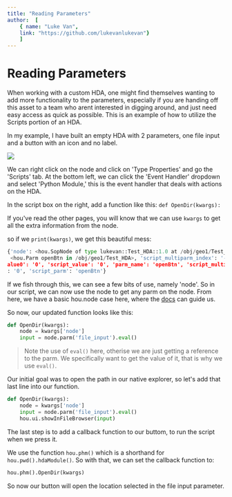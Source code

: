 ```yaml
---
title: "Reading Parameters"
author:  [
	{ name: "Luke Van",
	link: "https://github.com/lukevanlukevan"}
	]
---
```


# Reading Parameters

When working with a custom HDA, one might find themselves wanting to add more functionality to the parameters, especially if you are handing off this asset to a team who arent interested in digging around, and just need easy access as quick as possible.
This is an example of how to utilize the Scripts portion of an HDA.

In my example, I have built an empty HDA with 2 parameters, one file input and a button with an icon and no label.

![](/img/ReadingParameters/1.png)

We can right click on the node and click on 'Type Properties' and go the 'Scripts' tab. At the bottom left, we can click the 'Event Handler' dropdown and select 'Python Module,' this is the event handler that deals with actions on the HDA.

In the script box on the right, add a function like this: `def OpenDir(kwargs):`

If you've read the other pages, you will know that we can use `kwargs` to get all the extra information from the node.

so if we `print(kwargs)`, we get this beautiful mess:

```python
{'node': <hou.SopNode of type lukevan::Test_HDA::1.0 at /obj/geo1/Test_HDA>, 'parm':
 <hou.Parm openBtn in /obj/geo1/Test_HDA>, 'script_multiparm_index': '-1', 'script_v
alue0': '0', 'script_value': '0', 'parm_name': 'openBtn', 'script_multiparm_nesting'
: '0', 'script_parm': 'openBtn'}
```

If we fish through this, we can see a few bits of use, namely 'node'. So in our script, we can now use the node to get any parm on the node. From here, we have a basic hou.node case here, where the [docs](https://www.sidefx.com/docs/houdini/hom/hou/Node.html) can guide us.

So now, our updated function looks like this:

```python
def OpenDir(kwargs):
    node = kwargs['node']
    input = node.parm('file_input').eval()
```

> Note the use of `eval()` here, otherise we are just getting a reference to the parm. We specifically want to get the value of it, that is why we use `eval()`.

Our initial goal was to open the path in our native explorer, so let's add that last line into our function.

```python
def OpenDir(kwargs):
    node = kwargs['node']
    input = node.parm('file_input').eval()
    hou.ui.showInFileBrowser(input)
```

The last step is to add a callback function to our buttom, to run the script when we press it.

We use the function `hou.phm()` which is a shorthand for `hou.pwd().hdaModule()`. So with that, we can set the callback function to:

```python
hou.phm().OpenDir(kwargs)
```

So now our button will open the location selected in the file input parameter.

